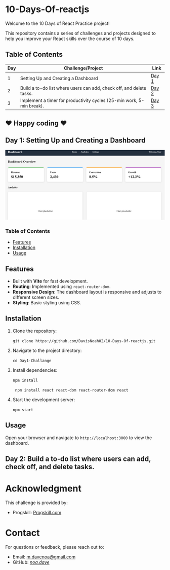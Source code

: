 # 10-Days-Of-reactjs
Welcome to the 10 Days of React Practice project! 

This repository contains a series of challenges and projects designed to help you improve your React skills over the course of 10 days.


## Table of Contents

| Day | Challenge/Project | Link |
| --- | ----------------- | ---- |
| 1   | Setting Up and Creating a Dashboard | [Day 1](#day-1-setting-up-and-creating-a-dashboard) |
| 2   | Build a to-do list where users can add, check off, and delete tasks. | [Day 2](#day-2-tbd) |
| 3   | Implement a timer for productivity cycles (25-min work, 5-min break). | [Day 3](#day-3-tbd) |


❤️ Happy coding ❤️
-------------------------------------

## Day 1: Setting Up and Creating a Dashboard
![alt text](image.png)
### Table of Contents
- [Features](#features)
- [Installation](#installation)
- [Usage](#Usage)


## Features
- Built with **Vite** for fast development.
- **Routing**: Implemented using `react-router-dom`.
- **Responsive Design**: The dashboard layout is responsive and adjusts to different screen sizes.
- **Styling**: Basic styling using CSS.

## Installation
1. Clone the repository:

   ````git clone https://github.com/DavisNoah02/10-Days-Of-reactjs.git````

2. Navigate to the project directory:

    ```cd Day1-Challange ```

3. Install dependencies:

    ```npm install```

   `` npm install react react-dom react-router-dom react``

4. Start the development server:

    ```npm start```

## Usage
Open your browser and navigate to ``http://localhost:3000`` to view the dashboard.


## Day 2: Build a to-do list where users can add, check off, and delete tasks.








# Acknowledgment
This challenge is provided by:
- Progskill: [Progskill.com](https://progskill.com)

# Contact
For questions or feedback, please reach out to:
- Email: m.davenoa@gmail.com
- GitHub: [_noa.dave_](https://github.com/DavisNoah02)
